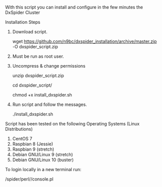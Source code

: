 With this script you can install and configure in the few minutes the DxSpider Cluster

Installation Steps

1. Download script.

    wget https://github.com/n9bc/dxspider_installation/archive/master.zip -Ο dxspider_script.zip
    
2. Must be run as root user.

3. Uncompress & change permissions

    unzip dxspider_script.zip
    
    cd dxspider_script/
    
    chmod +x install_dxspider.sh

4. Run script and follow the messages.

    ./install_dxspider.sh

Script has been tested on the following Operating Systems (Linux Distributions)

1. CentOS 7
2. Raspbian 8 (Jessie)
3. Raspbian 9 (stretch)
4. Debian GNU/Linux 9 (stretch)
5. Debian GNU/Linux 10 (buster)


To login locally in a new terminal run:

/spider/perl//console.pl
